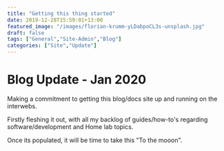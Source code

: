 ```yaml
---
title: "Getting this thing started"
date: 2019-12-28T15:59:01+13:00
featured_image: "/images/florian-krumm-yLDabpoCL3s-unsplash.jpg"
draft: false
tags: ["General","Site-Admin","Blog"]
categories: ["Site","Update"]
---
```


# Blog Update - Jan 2020

Making a commitment to getting this blog/docs site up and running on the interwebs.

Firstly fleshing it out, with all my backlog of guides/how-to's regarding software/development and Home lab topics.

Once its populated, it will be time to take this "To the mooon".